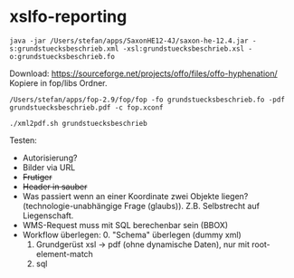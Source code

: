 # xslfo-reporting

```
java -jar /Users/stefan/apps/SaxonHE12-4J/saxon-he-12.4.jar -s:grundstuecksbeschrieb.xml -xsl:grundstuecksbeschrieb.xsl -o:grundstuecksbeschrieb.fo
```

Download: https://sourceforge.net/projects/offo/files/offo-hyphenation/ 
Kopiere in fop/libs Ordner.

```
/Users/stefan/apps/fop-2.9/fop/fop -fo grundstuecksbeschrieb.fo -pdf grundstuecksbeschrieb.pdf -c fop.xconf
```

```
./xml2pdf.sh grundstuecksbeschrieb
```

Testen:

- Autorisierung?
- Bilder via URL
- ~~Frutiger~~
- ~~Header in sauber~~
- Was passiert wenn an einer Koordinate zwei Objekte liegen? (technologie-unabhängige Frage (glaubs)). Z.B. Selbstrecht auf Liegenschaft.
- WMS-Request muss mit SQL berechenbar sein (BBOX)
- Workflow überlegen:
  0. "Schema" überlegen (dummy xml)
  1. Grundgerüst xsl -> pdf (ohne dynamische Daten), nur mit root-element-match
  2. sql